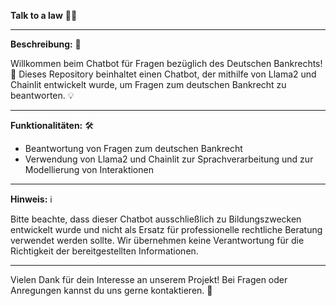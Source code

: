 **Talk to a law** 🏦💬

---

**Beschreibung:** 📝

Willkommen beim Chatbot für Fragen bezüglich des Deutschen Bankrechts! 🎉 Dieses Repository beinhaltet einen Chatbot, der mithilfe von Llama2 und Chainlit entwickelt wurde, um Fragen zum deutschen Bankrecht zu beantworten. 💡

---

**Funktionalitäten:** 🛠️

- Beantwortung von Fragen zum deutschen Bankrecht
- Verwendung von Llama2 und Chainlit zur Sprachverarbeitung und zur Modellierung von Interaktionen

---

**Hinweis:** ℹ️

Bitte beachte, dass dieser Chatbot ausschließlich zu Bildungszwecken entwickelt wurde und nicht als Ersatz für professionelle rechtliche Beratung verwendet werden sollte. Wir übernehmen keine Verantwortung für die Richtigkeit der bereitgestellten Informationen.

---

Vielen Dank für dein Interesse an unserem Projekt! Bei Fragen oder Anregungen kannst du uns gerne kontaktieren. 📧

